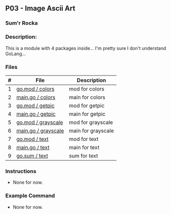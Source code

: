 
## P03  - Image Ascii Art
### Sum'r Rocka
### Description:

This is a module with 4 packages inside... I'm pretty sure I don't understand GoLang...

### Files

|   #   | File     | Description                      |
| :---: | -------- | -------------------------------- |
|   1   | [go.mod / colors](https://github.com/srocka0716/img_mod/blob/main/Colors/go.mod) | mod for colors |
|   2   | [main.go / colors](https://github.com/srocka0716/img_mod/blob/main/Colors/main.go) | main for colors |
|   3   | [go.mod / getpic ](https://github.com/srocka0716/img_mod/blob/main/GetPic/go.mod) | mod for getpic |
|   4   | [main.go / getpic ](https://github.com/srocka0716/img_mod/blob/main/GetPic/main.go) | main for getpic|
|   5   | [go.mod / grayscale ](https://github.com/srocka0716/img_mod/blob/main/Grayscale/go.mod) | mod for grayscale |
|   6   | [main.go / grayscale ](https://github.com/srocka0716/img_mod/blob/main/Grayscale/main.go) | main for grayscale |
|   7   | [go.mod / text ](https://github.com/srocka0716/img_mod/blob/main/Text/go.mod) | mod for text  |
|   8   | [main.go / text ](https://github.com/srocka0716/img_mod/blob/main/Text/main.go) | main for text |
|   9   | [ go.sum / text ](https://github.com/srocka0716/img_mod/blob/main/Text/go.sum) | sum for text |






### Instructions

- None for now.

### Example Command

- None for now.
